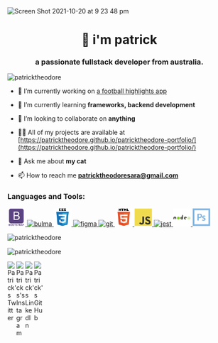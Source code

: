<img width="1433" alt="Screen Shot 2021-10-20 at 9 23 48 pm" src="https://user-images.githubusercontent.com/81402349/138101860-e2e2432d-f6a1-4e5e-81c3-3aaf7a2b418e.png">

<h1 align="center">👋 i'm patrick</h1>
<h3 align="center">a passionate fullstack developer from australia.</h3>

<p align="left"> <img src="https://komarev.com/ghpvc/?username=patricktheodore&label=Profile%20views&color=0e75b6&style=flat" alt="patricktheodore" /> </p>

- 🔭 I’m currently working on [a football highlights app](https://patricktheodore.github.io/football-highlights-dashboard/)

- 🌱 I’m currently learning **frameworks, backend development**

- 👯 I’m looking to collaborate on **anything**

- 👨‍💻 All of my projects are available at [https://patricktheodore.github.io/patricktheodore-portfolio/](https://patricktheodore.github.io/patricktheodore-portfolio/)

- 💬 Ask me about **my cat**

- 📫 How to reach me **patricktheodoresara@gmail.com**

<h3 align="left">Languages and Tools:</h3>
<p align="left"> <a href="https://getbootstrap.com" target="_blank"> <img src="https://raw.githubusercontent.com/devicons/devicon/master/icons/bootstrap/bootstrap-plain-wordmark.svg" alt="bootstrap" width="40" height="40"/> </a> <a href="https://bulma.io/" target="_blank"> <img src="https://raw.githubusercontent.com/gilbarbara/logos/804dc257b59e144eaca5bc6ffd16949752c6f789/logos/bulma.svg" alt="bulma" width="40" height="40"/> </a> <a href="https://www.w3schools.com/css/" target="_blank"> <img src="https://raw.githubusercontent.com/devicons/devicon/master/icons/css3/css3-original-wordmark.svg" alt="css3" width="40" height="40"/> </a> <a href="https://www.figma.com/" target="_blank"> <img src="https://www.vectorlogo.zone/logos/figma/figma-icon.svg" alt="figma" width="40" height="40"/> </a> <a href="https://git-scm.com/" target="_blank"> <img src="https://www.vectorlogo.zone/logos/git-scm/git-scm-icon.svg" alt="git" width="40" height="40"/> </a> <a href="https://www.w3.org/html/" target="_blank"> <img src="https://raw.githubusercontent.com/devicons/devicon/master/icons/html5/html5-original-wordmark.svg" alt="html5" width="40" height="40"/> </a> <a href="https://developer.mozilla.org/en-US/docs/Web/JavaScript" target="_blank"> <img src="https://raw.githubusercontent.com/devicons/devicon/master/icons/javascript/javascript-original.svg" alt="javascript" width="40" height="40"/> </a> <a href="https://jestjs.io" target="_blank"> <img src="https://www.vectorlogo.zone/logos/jestjsio/jestjsio-icon.svg" alt="jest" width="40" height="40"/> </a> <a href="https://nodejs.org" target="_blank"> <img src="https://raw.githubusercontent.com/devicons/devicon/master/icons/nodejs/nodejs-original-wordmark.svg" alt="nodejs" width="40" height="40"/> </a> <a href="https://www.photoshop.com/en" target="_blank"> <img src="https://raw.githubusercontent.com/devicons/devicon/master/icons/photoshop/photoshop-line.svg" alt="photoshop" width="40" height="40"/> </a> </p>

<!-- <p><img align="left" src="https://github-readme-stats.vercel.app/api/top-langs?username=patricktheodore&show_icons=true&locale=en&layout=compact&theme=dark" alt="patricktheodore" /></p> -->

<p>&nbsp;<img align="left" src="https://github-readme-stats.vercel.app/api?username=patricktheodore&show_icons=true&locale=en&theme=dark" alt="patricktheodore" /></p>

<p><img align="center" src="https://github-readme-streak-stats.herokuapp.com/?user=patricktheodore&theme=dark" alt="patricktheodore" /></p>

<a href="https://twitter.com/PatrickSara7">
  <img align="left" alt="Patrick's Twitter" width="20px" src="https://cdn.jsdelivr.net/npm/simple-icons@v3/icons/twitter.svg" />
</a>
<a href="https://www.instagram.com/patrick_theodore_/">
  <img align="left" alt="Patricks's Instagram" width="20px" src="https://cdn.jsdelivr.net/npm/simple-icons@v3/icons/instagram.svg" />
</a>
<a href="https://www.linkedin.com/in/patrick-sara-8186a3170/">
  <img align="left" alt="Patrick's LinkedIn" width="20px" src="https://cdn.jsdelivr.net/npm/simple-icons@v3/icons/linkedin.svg" />
</a> 
<a href="https://https://github.com/patricktheodore">
  <img align="left" alt="Patrick's GitHub" width="20px" src="https://cdn.jsdelivr.net/npm/simple-icons@v3/icons/github.svg" />
</a>
